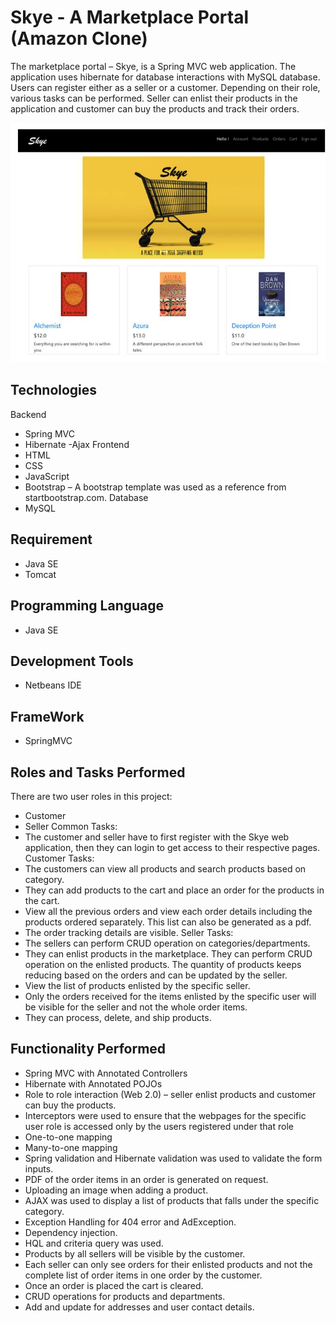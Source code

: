# Skye - A Marketplace Portal (Amazon Clone) 

The marketplace portal – Skye, is a Spring MVC web application. The application uses hibernate for database interactions with MySQL database. Users can register either as a seller or a customer. Depending on their role, various tasks can be performed. Seller can enlist their products in the application and customer can buy the products and track their orders.

![Skye - A Marketplace Portal ](demo/p2.jpg)

## Technologies

Backend
- Spring MVC
- Hibernate
-Ajax
Frontend
-  HTML
- CSS
- JavaScript
- Bootstrap – A bootstrap template was used as a reference from startbootstrap.com.
Database
- MySQL

## Requirement
- Java SE
- Tomcat

## Programming Language 
- Java SE

## Development Tools
- Netbeans IDE

## FrameWork
- SpringMVC

## Roles and Tasks Performed
There are two user roles in this project:
- Customer
- Seller
Common Tasks:
- The customer and seller have to first register with the Skye web application, then they can login to get access to their respective pages.
Customer Tasks:
-  The customers can view all products and search products based on category.
-  They can add products to the cart and place an order for the products in the cart.
-  View all the previous orders and view each order details including the products ordered separately. This list can also be generated as a pdf.
- The order tracking details are visible.
Seller Tasks:
- The sellers can perform CRUD operation on categories/departments.
-  They can enlist products in the marketplace. They can perform CRUD operation on the enlisted products. The quantity of products keeps reducing based on the orders and can be updated by the seller.
-  View the list of products enlisted by the specific seller.
-  Only the orders received for the items enlisted by the specific user will be visible for the seller and not the whole order items.
-  They can process, delete, and ship products.

## Functionality Performed
- Spring MVC with Annotated Controllers
-  Hibernate with Annotated POJOs
- Role to role interaction (Web 2.0) – seller enlist products and customer can buy the products.
-  Interceptors were used to ensure that the webpages for the specific user role is accessed only by the users registered under that role
-  One-to-one mapping 
-  Many-to-one mapping 
-  Spring validation and Hibernate validation was used to validate the form inputs. 
- PDF of the order items in an order is generated on request.
-  Uploading an image when adding a product.
- AJAX was used to display a list of products that falls under the specific category.
-  Exception Handling for 404 error and AdException.
- Dependency injection.
-  HQL and criteria query was used.
- Products by all sellers will be visible by the customer.
- Each seller can only see orders for their enlisted products and not the complete list of order items in one order by the customer.
-  Once an order is placed the cart is cleared.
-  CRUD operations for products and departments.
-  Add and update for addresses and user contact details.


